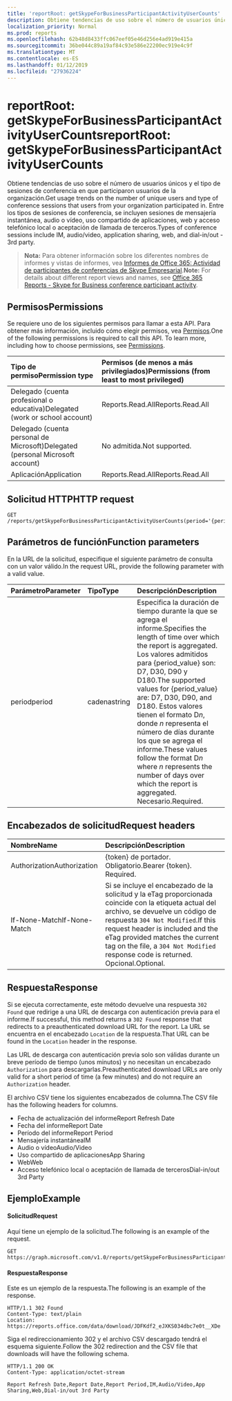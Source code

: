 ```yaml
---
title: 'reportRoot: getSkypeForBusinessParticipantActivityUserCounts'
description: Obtiene tendencias de uso sobre el número de usuarios únicos y el tipo de sesiones de conferencia en que participaron usuarios de la organización. Entre los tipos de sesiones de conferencia, se incluyen sesiones de mensajería instantánea, audio o vídeo, uso compartido de aplicaciones, web y acceso telefónico local o aceptación de llamada de terceros.
localization_priority: Normal
ms.prod: reports
ms.openlocfilehash: 62b48d8433ffc067eef05e46d256e4ad919e415a
ms.sourcegitcommit: 36be044c89a19af84c93e586e22200ec919e4c9f
ms.translationtype: MT
ms.contentlocale: es-ES
ms.lasthandoff: 01/12/2019
ms.locfileid: "27936224"
---
```

# <a name="reportroot-getskypeforbusinessparticipantactivityusercounts"></a><span data-ttu-id="e41aa-104">reportRoot: getSkypeForBusinessParticipantActivityUserCounts</span><span class="sxs-lookup"><span data-stu-id="e41aa-104">reportRoot: getSkypeForBusinessParticipantActivityUserCounts</span></span>

<span data-ttu-id="e41aa-105">Obtiene tendencias de uso sobre el número de usuarios únicos y el tipo de sesiones de conferencia en que participaron usuarios de la organización.</span><span class="sxs-lookup"><span data-stu-id="e41aa-105">Get usage trends on the number of unique users and type of conference sessions that users from your organization participated in.</span></span> <span data-ttu-id="e41aa-106">Entre los tipos de sesiones de conferencia, se incluyen sesiones de mensajería instantánea, audio o vídeo, uso compartido de aplicaciones, web y acceso telefónico local o aceptación de llamada de terceros.</span><span class="sxs-lookup"><span data-stu-id="e41aa-106">Types of conference sessions include IM, audio/video, application sharing, web, and dial-in/out - 3rd party.</span></span>

> <span data-ttu-id="e41aa-107">**Nota:** Para obtener información sobre los diferentes nombres de informes y vistas de informes, vea [Informes de Office 365: Actividad de participantes de conferencias de Skype Empresarial](https://support.office.com/client/Skype-for-Business-Online-conference-participant-activity-c3c89995-65dd-4715-9e38-bb244c742c6b).</span><span class="sxs-lookup"><span data-stu-id="e41aa-107">**Note:** For details about different report views and names, see [Office 365 Reports - Skype for Business conference participant activity](https://support.office.com/client/Skype-for-Business-Online-conference-participant-activity-c3c89995-65dd-4715-9e38-bb244c742c6b).</span></span>

## <a name="permissions"></a><span data-ttu-id="e41aa-108">Permisos</span><span class="sxs-lookup"><span data-stu-id="e41aa-108">Permissions</span></span>

<span data-ttu-id="e41aa-p103">Se requiere uno de los siguientes permisos para llamar a esta API. Para obtener más información, incluido cómo elegir permisos, vea [Permisos](/graph/permissions-reference).</span><span class="sxs-lookup"><span data-stu-id="e41aa-p103">One of the following permissions is required to call this API. To learn more, including how to choose permissions, see [Permissions](/graph/permissions-reference).</span></span>

| <span data-ttu-id="e41aa-111">Tipo de permiso</span><span class="sxs-lookup"><span data-stu-id="e41aa-111">Permission type</span></span>                        | <span data-ttu-id="e41aa-112">Permisos (de menos a más privilegiados)</span><span class="sxs-lookup"><span data-stu-id="e41aa-112">Permissions (from least to most privileged)</span></span> |
| :------------------------------------- | :--------------------------------------- |
| <span data-ttu-id="e41aa-113">Delegado (cuenta profesional o educativa)</span><span class="sxs-lookup"><span data-stu-id="e41aa-113">Delegated (work or school account)</span></span>     | <span data-ttu-id="e41aa-114">Reports.Read.All</span><span class="sxs-lookup"><span data-stu-id="e41aa-114">Reports.Read.All</span></span>                         |
| <span data-ttu-id="e41aa-115">Delegado (cuenta personal de Microsoft)</span><span class="sxs-lookup"><span data-stu-id="e41aa-115">Delegated (personal Microsoft account)</span></span> | <span data-ttu-id="e41aa-116">No admitida.</span><span class="sxs-lookup"><span data-stu-id="e41aa-116">Not supported.</span></span>                           |
| <span data-ttu-id="e41aa-117">Aplicación</span><span class="sxs-lookup"><span data-stu-id="e41aa-117">Application</span></span>                            | <span data-ttu-id="e41aa-118">Reports.Read.All</span><span class="sxs-lookup"><span data-stu-id="e41aa-118">Reports.Read.All</span></span>                         |

## <a name="http-request"></a><span data-ttu-id="e41aa-119">Solicitud HTTP</span><span class="sxs-lookup"><span data-stu-id="e41aa-119">HTTP request</span></span>

<!-- { "blockType": "ignored" } --> 

```http
GET /reports/getSkypeForBusinessParticipantActivityUserCounts(period='{period_value}')
```

## <a name="function-parameters"></a><span data-ttu-id="e41aa-120">Parámetros de función</span><span class="sxs-lookup"><span data-stu-id="e41aa-120">Function parameters</span></span>

<span data-ttu-id="e41aa-121">En la URL de la solicitud, especifique el siguiente parámetro de consulta con un valor válido.</span><span class="sxs-lookup"><span data-stu-id="e41aa-121">In the request URL, provide the following parameter with a valid value.</span></span>

| <span data-ttu-id="e41aa-122">Parámetro</span><span class="sxs-lookup"><span data-stu-id="e41aa-122">Parameter</span></span> | <span data-ttu-id="e41aa-123">Tipo</span><span class="sxs-lookup"><span data-stu-id="e41aa-123">Type</span></span>   | <span data-ttu-id="e41aa-124">Descripción</span><span class="sxs-lookup"><span data-stu-id="e41aa-124">Description</span></span>                              |
| :-------- | :----- | :--------------------------------------- |
| <span data-ttu-id="e41aa-125">period</span><span class="sxs-lookup"><span data-stu-id="e41aa-125">period</span></span>    | <span data-ttu-id="e41aa-126">cadena</span><span class="sxs-lookup"><span data-stu-id="e41aa-126">string</span></span> | <span data-ttu-id="e41aa-127">Especifica la duración de tiempo durante la que se agrega el informe.</span><span class="sxs-lookup"><span data-stu-id="e41aa-127">Specifies the length of time over which the report is aggregated.</span></span> <span data-ttu-id="e41aa-128">Los valores admitidos para {period_value} son: D7, D30, D90 y D180.</span><span class="sxs-lookup"><span data-stu-id="e41aa-128">The supported values for {period_value} are: D7, D30, D90, and D180.</span></span> <span data-ttu-id="e41aa-129">Estos valores tienen el formato D*n*, donde *n* representa el número de días durante los que se agrega el informe.</span><span class="sxs-lookup"><span data-stu-id="e41aa-129">These values follow the format D*n* where *n* represents the number of days over which the report is aggregated.</span></span> <span data-ttu-id="e41aa-130">Necesario.</span><span class="sxs-lookup"><span data-stu-id="e41aa-130">Required.</span></span> |

## <a name="request-headers"></a><span data-ttu-id="e41aa-131">Encabezados de solicitud</span><span class="sxs-lookup"><span data-stu-id="e41aa-131">Request headers</span></span>

| <span data-ttu-id="e41aa-132">Nombre</span><span class="sxs-lookup"><span data-stu-id="e41aa-132">Name</span></span>          | <span data-ttu-id="e41aa-133">Descripción</span><span class="sxs-lookup"><span data-stu-id="e41aa-133">Description</span></span>                              |
| :------------ | :--------------------------------------- |
| <span data-ttu-id="e41aa-134">Authorization</span><span class="sxs-lookup"><span data-stu-id="e41aa-134">Authorization</span></span> | <span data-ttu-id="e41aa-p105">{token} de portador. Obligatorio.</span><span class="sxs-lookup"><span data-stu-id="e41aa-p105">Bearer {token}. Required.</span></span>                |
| <span data-ttu-id="e41aa-137">If-None-Match</span><span class="sxs-lookup"><span data-stu-id="e41aa-137">If-None-Match</span></span> | <span data-ttu-id="e41aa-138">Si se incluye el encabezado de la solicitud y la eTag proporcionada coincide con la etiqueta actual del archivo, se devuelve un código de respuesta `304 Not Modified`.</span><span class="sxs-lookup"><span data-stu-id="e41aa-138">If this request header is included and the eTag provided matches the current tag on the file, a `304 Not Modified` response code is returned.</span></span> <span data-ttu-id="e41aa-139">Opcional.</span><span class="sxs-lookup"><span data-stu-id="e41aa-139">Optional.</span></span> |

## <a name="response"></a><span data-ttu-id="e41aa-140">Respuesta</span><span class="sxs-lookup"><span data-stu-id="e41aa-140">Response</span></span>

<span data-ttu-id="e41aa-141">Si se ejecuta correctamente, este método devuelve una respuesta `302 Found` que redirige a una URL de descarga con autenticación previa para el informe.</span><span class="sxs-lookup"><span data-stu-id="e41aa-141">If successful, this method returns a `302 Found` response that redirects to a preauthenticated download URL for the report.</span></span> <span data-ttu-id="e41aa-142">La URL se encuentra en el encabezado `Location` de la respuesta.</span><span class="sxs-lookup"><span data-stu-id="e41aa-142">That URL can be found in the `Location` header in the response.</span></span>

<span data-ttu-id="e41aa-143">Las URL de descarga con autenticación previa solo son válidas durante un breve período de tiempo (unos minutos) y no necesitan un encabezado `Authorization` para descargarlas.</span><span class="sxs-lookup"><span data-stu-id="e41aa-143">Preauthenticated download URLs are only valid for a short period of time (a few minutes) and do not require an `Authorization` header.</span></span>

<span data-ttu-id="e41aa-144">El archivo CSV tiene los siguientes encabezados de columna.</span><span class="sxs-lookup"><span data-stu-id="e41aa-144">The CSV file has the following headers for columns.</span></span>

- <span data-ttu-id="e41aa-145">Fecha de actualización del informe</span><span class="sxs-lookup"><span data-stu-id="e41aa-145">Report Refresh Date</span></span>
- <span data-ttu-id="e41aa-146">Fecha del informe</span><span class="sxs-lookup"><span data-stu-id="e41aa-146">Report Date</span></span>
- <span data-ttu-id="e41aa-147">Período del informe</span><span class="sxs-lookup"><span data-stu-id="e41aa-147">Report Period</span></span>
- <span data-ttu-id="e41aa-148">Mensajería instantánea</span><span class="sxs-lookup"><span data-stu-id="e41aa-148">IM</span></span>
- <span data-ttu-id="e41aa-149">Audio o vídeo</span><span class="sxs-lookup"><span data-stu-id="e41aa-149">Audio/Video</span></span>
- <span data-ttu-id="e41aa-150">Uso compartido de aplicaciones</span><span class="sxs-lookup"><span data-stu-id="e41aa-150">App Sharing</span></span>
- <span data-ttu-id="e41aa-151">Web</span><span class="sxs-lookup"><span data-stu-id="e41aa-151">Web</span></span>
- <span data-ttu-id="e41aa-152">Acceso telefónico local o aceptación de llamada de terceros</span><span class="sxs-lookup"><span data-stu-id="e41aa-152">Dial-in/out 3rd Party</span></span>

## <a name="example"></a><span data-ttu-id="e41aa-153">Ejemplo</span><span class="sxs-lookup"><span data-stu-id="e41aa-153">Example</span></span>

#### <a name="request"></a><span data-ttu-id="e41aa-154">Solicitud</span><span class="sxs-lookup"><span data-stu-id="e41aa-154">Request</span></span>

<span data-ttu-id="e41aa-155">Aquí tiene un ejemplo de la solicitud.</span><span class="sxs-lookup"><span data-stu-id="e41aa-155">The following is an example of the request.</span></span>

<!--{
  "blockType": "request",
  "isComposable": true,
  "name": "reportroot_getskypeforbusinessparticipantactivityusercounts"
}-->

```http
GET https://graph.microsoft.com/v1.0/reports/getSkypeForBusinessParticipantActivityUserCounts(period='D7')
```

#### <a name="response"></a><span data-ttu-id="e41aa-156">Respuesta</span><span class="sxs-lookup"><span data-stu-id="e41aa-156">Response</span></span>

<span data-ttu-id="e41aa-157">Este es un ejemplo de la respuesta.</span><span class="sxs-lookup"><span data-stu-id="e41aa-157">The following is an example of the response.</span></span>

<!-- {
  "blockType": "response",
  "truncated": true,
  "@odata.type": "microsoft.graph.report"
} -->

```http
HTTP/1.1 302 Found
Content-Type: text/plain
Location: https://reports.office.com/data/download/JDFKdf2_eJXKS034dbc7e0t__XDe
```

<span data-ttu-id="e41aa-158">Siga el redireccionamiento 302 y el archivo CSV descargado tendrá el esquema siguiente.</span><span class="sxs-lookup"><span data-stu-id="e41aa-158">Follow the 302 redirection and the CSV file that downloads will have the following schema.</span></span>

<!-- { "blockType": "ignored" } --> 

```http
HTTP/1.1 200 OK
Content-Type: application/octet-stream

Report Refresh Date,Report Date,Report Period,IM,Audio/Video,App Sharing,Web,Dial-in/out 3rd Party
```
